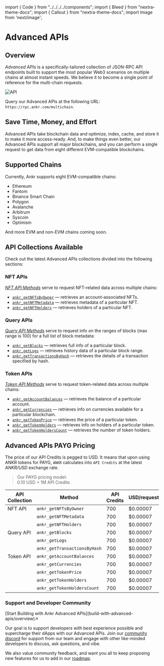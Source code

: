 import { Code } from "../../../../components";
import { Bleed } from "nextra-theme-docs";
import { Callout } from "nextra-theme-docs";
import Image from 'next/image';

# Advanced APIs

## Overview

*Advanced APIs* is a specifically-tailored collection of JSON-RPC API endpoints built to support the most popular Web3 scenarios on multiple chains at almost instant speeds. We believe it to become a single point of reference for the multi-chain requests.

<img src="/docs/build/API.png" alt="API" class="responsive-pic" />

Query our Advanced APIs at the following URL: `https://rpc.ankr.com/multichain`.

## Save Time, Money, and Effort

Advanced APIs take blockchain data and optimize, index, cache, and store it to make it more access-ready. And, to make things even better, our Advanced APIs support all major blockchains, and you can perform a single request to get data from eight different EVM-compatible blockchains.

## Supported Chains

Currently, Ankr supports eight EVM-compatible chains:

  * Ethereum
  * Fantom
  * Binance Smart Chain
  * Polygon 
  * Avalanche
  * Arbitrum 
  * Syscoin
  * Optimism

And more EVM and non-EVM chains coming soon.

[//]: # (in [Postman]&#40;https://documenter.getpostman.com/view/19024547/UVsEVUGQ&#41; and look through the Advanced API docs)

## API Collections Available

Check out the latest Advanced APIs collections divided into the following sections:

### NFT APIs

[_NFT API Methods_](/build/products/advanced-api-sdk/nft-methods/) serve to request NFT-related data across multiple chains:

  * [`ankr_getNFTsByOwner`](/build/products/advanced-api-sdk/nft-methods/#get-nfts-by-owner) — retrieves an account-associated NFTs.
  * [`ankr_getNFTMetadata`](/build/products/advanced-api-sdk/nft-methods/#get-nft-metadata) — retrieves metadata of a particular NFT.
  * [`ankr_getNFTHolders`](/build/products/advanced-api-sdk/nft-methods/#get-nft-holders) — retrieves holders of a particular NFT.

### Query APIs

[_Query API Methods_](/build/products/advanced-api-sdk/query-methods/) serve to request info on the ranges of blocks (max range is 100) for a full list of block metadata:

  * [`ankr_getBlocks`](/build/products/advanced-api-sdk/query-methods/#get-blocks) — retrieves full info of a particular block.
  * [`ankr_getLogs`](/build/products/advanced-api-sdk/query-methods/#get-logs) — retrieves history data of a particular block range.
  * [`ankr_getTransactionsByHash`](/build/products/advanced-api-sdk/query-methods/#get-transactions-by-hash) — retrieves the details of a transaction specified by hash.

### Token APIs

[_Token API Methods_](/build/products/advanced-api-sdk/token-methods/) serve to request token-related data across multiple chains:

  * [`ankr_getAccountBalances`](/build/products/advanced-api-sdk/token-methods/#get-account-balances) — retrieves the balance of a particular account.
  * [`ankr_getCurrencies`](/build/products/advanced-api-sdk/token-methods/#get-currencies) — retrieves info on currencies available for a particular blockchain.
  * [`ankr_getTokenPrice`](/build/products/advanced-api-sdk/token-methods/#get-token-price) — retrieves the price of a particular token.
  * [`ankr_getTokenHolders`](/build/products/advanced-api-sdk/token-methods/#get-token-holders) — retrieves info on holders of a particular token.
  * [`ankr_getTokenHoldersCount`](/build/products/advanced-api-sdk/token-methods/#get-token-holders-count) — retrieves the number of token holders.

## Advanced APIs PAYG Pricing

The price of our API Credits is pegged to USD. It means that upon using ANKR tokens for PAYG, `ANKR` calculates into `API Credits` at the latest _ANKR/USD_ exchange rate.

> Our PAYG pricing model:  
> 0.10 USD = 1M API Credits  

| API Collection | Method                       | API Credits | USD/request  |
|----------------|------------------------------|-------------|--------------|
| NFT API        | `ankr_getNFTsByOwner`        | 700         | $0.00007     |
|                | `ankr_getNFTMetadata`        | 700         | $0.00007     |
|                | `ankr_getNFTHolders`         | 700         | $0.00007     |
| Query API      | `ankr_getBlocks`             | 700         | $0.00007     |
|                | `ankr_getLogs`               | 700         | $0.00007     |
|                | `ankr_getTransactionsByHash` | 700         | $0.00007     |
| Token API      | `ankr_getAccountBalances`    | 700         | $0.00007     |
|                | `ankr_getCurrencies`         | 700         | $0.00007     |
|                | `ankr_getTokenPrice`         | 700         | $0.00007     |
|                | `ankr_getTokenHolders`       | 700         | $0.00007     |
|                | `ankr_getTokenHoldersCount`  | 700         | $0.00007     |

### Support and Developer Community

<div className="p-4 border border-gray-200 dark:border-gray-900 rounded mt-6">
  [Start Building with Ankr Advanced APIs](build-with-advanced-apis/overview)↗
</div>

Our goal is to support developers with best experience possible and supercharge their dApps with our Advanced APIs. Join our [community discord](http://discord.gg/ankr) for support from our team and engage with other like-minded developers to discuss, ask questions, and vibe. 

We also value community feedback, and want you all to keep proposing new features for us to add in our [roadmap](https://roadmap.ankr.com/b/feature-requests/).